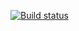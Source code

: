 [![Build status](https://ci.appveyor.com/api/projects/status/2h9s4siywc1omg3k?svg=true)](https://ci.appveyor.com/project/Volzhentsev/ajs-6-1)